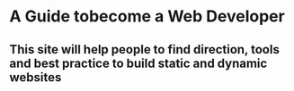 # A Guide tobecome a Web Developer
## This site will help people to find direction, tools and best practice to build static and dynamic websites